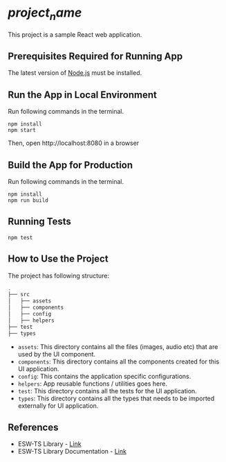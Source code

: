 # $project_name$
This project is a sample React web application.

## Prerequisites Required for Running App

The latest version of [Node.js](https://nodejs.org/en/download/package-manager/) must be installed.

## Run the App in Local Environment

Run following commands in the terminal.
   ```
   npm install
   npm start
   ```
Then, open http://localhost:8080 in a browser

## Build the App for Production

Run following commands in the terminal.
```
npm install
npm run build
```

## Running Tests

```
npm test
```

## How to Use the Project

The project has following structure:
```bash
.
├── src
│   ├── assets
│   ├── components
│   ├── config
│   ├── helpers
├── test
├── types
```

* `assets`: This directory contains all the files (images, audio etc) that are used by the UI component.
* `components`: This directory contains all the components created for this UI application.
* `config`: This contains the application specific configurations.
* `helpers`: App reusable functions / utilities goes here.
* `test`: This directory contains all the tests for the UI application.
* `types`: This directory contains all the types that needs to be imported externally for UI application.


## References
- ESW-TS Library - [Link](https://tmtsoftware/esw-ts/)
- ESW-TS Library Documentation - [Link](https://tmtsoftware.github.io/esw-ts/)
